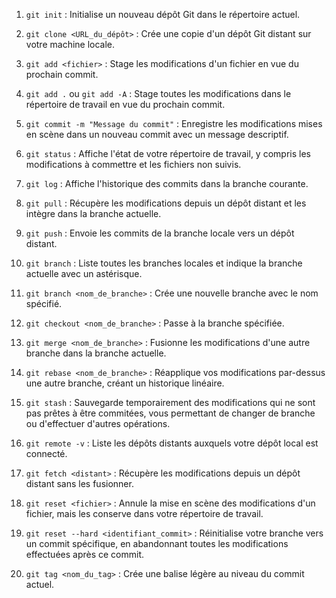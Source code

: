 1. `git init` : Initialise un nouveau dépôt Git dans le répertoire actuel.

2. `git clone <URL_du_dépôt>` : Crée une copie d'un dépôt Git distant sur votre machine locale.

3. `git add <fichier>` : Stage les modifications d'un fichier en vue du prochain commit.

4. `git add .` ou `git add -A` : Stage toutes les modifications dans le répertoire de travail en vue du prochain commit.

5. `git commit -m "Message du commit"` : Enregistre les modifications mises en scène dans un nouveau commit avec un message descriptif.

6. `git status` : Affiche l'état de votre répertoire de travail, y compris les modifications à commettre et les fichiers non suivis.

7. `git log` : Affiche l'historique des commits dans la branche courante.

8. `git pull` : Récupère les modifications depuis un dépôt distant et les intègre dans la branche actuelle.

9. `git push` : Envoie les commits de la branche locale vers un dépôt distant.

10. `git branch` : Liste toutes les branches locales et indique la branche actuelle avec un astérisque.

11. `git branch <nom_de_branche>` : Crée une nouvelle branche avec le nom spécifié.

12. `git checkout <nom_de_branche>` : Passe à la branche spécifiée.

13. `git merge <nom_de_branche>` : Fusionne les modifications d'une autre branche dans la branche actuelle.

14. `git rebase <nom_de_branche>` : Réapplique vos modifications par-dessus une autre branche, créant un historique linéaire.

15. `git stash` : Sauvegarde temporairement des modifications qui ne sont pas prêtes à être commitées, vous permettant de changer de branche ou d'effectuer d'autres opérations.

16. `git remote -v` : Liste les dépôts distants auxquels votre dépôt local est connecté.

17. `git fetch <distant>` : Récupère les modifications depuis un dépôt distant sans les fusionner.

18. `git reset <fichier>` : Annule la mise en scène des modifications d'un fichier, mais les conserve dans votre répertoire de travail.

19. `git reset --hard <identifiant_commit>` : Réinitialise votre branche vers un commit spécifique, en abandonnant toutes les modifications effectuées après ce commit.

20. `git tag <nom_du_tag>` : Crée une balise légère au niveau du commit actuel.
